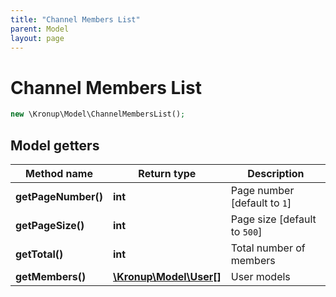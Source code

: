 ```yaml
---
title: "Channel Members List"
parent: Model
layout: page
---
```


# Channel Members List

```php
new \Kronup\Model\ChannelMembersList();
```

## Model getters

Method name | Return type | Description
------------ | ------------- | -------------
**getPageNumber()** | **int** | Page number   [default to `1`]
**getPageSize()** | **int** | Page size   [default to `500`]
**getTotal()** | **int** | Total number of members
**getMembers()** | [**\Kronup\Model\User[]**](../User) | User models

